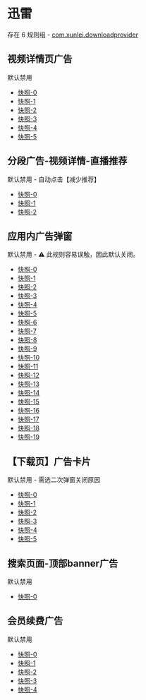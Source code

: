 # 迅雷

存在 6 规则组 - [com.xunlei.downloadprovider](/src/apps/com.xunlei.downloadprovider.ts)

## 视频详情页广告

默认禁用

- [快照-0](https://i.gkd.li/import/12707701)
- [快照-1](https://i.gkd.li/import/13625418)
- [快照-2](https://i.gkd.li/import/12707717)
- [快照-3](https://i.gkd.li/import/12707702)
- [快照-4](https://i.gkd.li/import/12882988)
- [快照-5](https://i.gkd.li/import/13228423)

## 分段广告-视频详情-直播推荐

默认禁用 - 自动点击【减少推荐】

- [快照-0](https://i.gkd.li/import/12707701)
- [快照-1](https://i.gkd.li/import/12707710)
- [快照-2](https://i.gkd.li/import/14031920)

## 应用内广告弹窗

默认禁用 - ⚠ 此规则容易误触，因此默认关闭。

- [快照-0](https://i.gkd.li/import/12868648)
- [快照-1](https://i.gkd.li/import/12879372)
- [快照-2](https://i.gkd.li/import/12882366)
- [快照-3](https://i.gkd.li/import/12892871)
- [快照-4](https://i.gkd.li/import/13799878)
- [快照-5](https://i.gkd.li/import/12868667)
- [快照-6](https://i.gkd.li/import/12881946)
- [快照-7](https://i.gkd.li/import/13295179)
- [快照-8](https://i.gkd.li/import/12882132)
- [快照-9](https://i.gkd.li/import/12901374)
- [快照-10](https://i.gkd.li/import/12882166)
- [快照-11](https://i.gkd.li/import/12882237)
- [快照-12](https://i.gkd.li/import/13597068)
- [快照-13](https://i.gkd.li/import/12882199)
- [快照-14](https://i.gkd.li/import/12881911)
- [快照-15](https://i.gkd.li/import/12892912)
- [快照-16](https://i.gkd.li/import/12881976)
- [快照-17](https://i.gkd.li/import/12881976)
- [快照-18](https://i.gkd.li/import/13761275)
- [快照-19](https://i.gkd.li/import/12879452)

## 【下载页】广告卡片

默认禁用 - 需选二次弹窗关闭原因

- [快照-0](https://i.gkd.li/import/12881865)
- [快照-1](https://i.gkd.li/import/12892893)
- [快照-2](https://i.gkd.li/import/12901395)
- [快照-3](https://i.gkd.li/import/128818775)
- [快照-4](https://i.gkd.li/import/13198070)
- [快照-5](https://i.gkd.li/import/13484249)

## 搜索页面-顶部banner广告

默认禁用

- [快照-0](https://i.gkd.li/import/12882892)

## 会员续费广告

默认禁用

- [快照-0](https://i.gkd.li/import/12707698)
- [快照-1](https://i.gkd.li/import/13448909)
- [快照-2](https://i.gkd.li/import/12882928)
- [快照-3](https://i.gkd.li/import/12882939)
- [快照-4](https://i.gkd.li/import/13259268)
